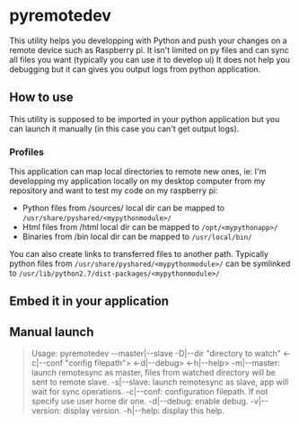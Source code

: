 # pyremotedev
This utility helps you developping with Python and push your changes on a remote device such as Raspberry pi.
It isn't limited on py files and can sync all files you want (typically you can use it to develop ui)
It does not help you debugging but it can gives you output logs from python application.

## How to use
This utility is supposed to be imported in your python application but you can launch it manually (in this case you can't get output logs).

### Profiles
This application can map local directories to remote new ones,
ie: I'm developping my application locally on my desktop computer from my repository and want to test my code on my raspberry pi:
*  Python files from <root>/sources/ local dir can be mapped to ```/usr/share/pyshared/<mypythonmodule>/```
*  Html files from <root>/html local dir can be mapped to ```/opt/<mypythonapp>/```
*  Binaries from <root>/bin local dir can be mapped to ```/usr/local/bin/```

You can also create links to transferred files to another path. Typically python files from ```/usr/share/pyshared/<mypythonmodule>/``` can be symlinked to ```/usr/lib/python2.7/dist-packages/<mypythonmodule>/```

## Embed it in your application

## Manual launch
> Usage: pyremotedev --master|--slave -D|--dir "directory to watch" <-c|--conf "config filepath"> <-d|--debug> <-h|--help>
>  -m|--master: launch remotesync as master, files from watched directory will be sent to remote slave.
>  -s|--slave: launch remotesync as slave, app will wait for sync operations.
>  -c|--conf: configuration filepath. If not specify use user home dir one.
>  -d|--debug: enable debug.
>  -v|--version: display version.
>  -h|--help: display this help.
